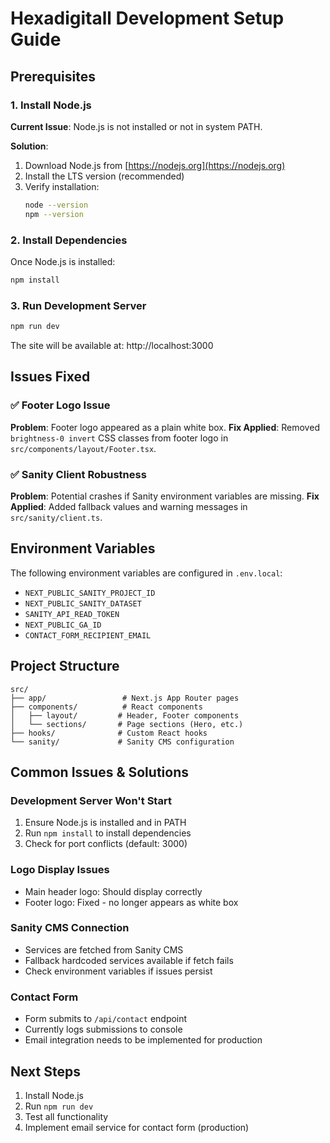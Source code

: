 # Hexadigitall Development Setup Guide

## Prerequisites

### 1. Install Node.js
**Current Issue**: Node.js is not installed or not in system PATH.

**Solution**:
1. Download Node.js from [https://nodejs.org](https://nodejs.org)
2. Install the LTS version (recommended)
3. Verify installation:
   ```bash
   node --version
   npm --version
   ```

### 2. Install Dependencies
Once Node.js is installed:
```bash
npm install
```

### 3. Run Development Server
```bash
npm run dev
```
The site will be available at: http://localhost:3000

## Issues Fixed

### ✅ Footer Logo Issue
**Problem**: Footer logo appeared as a plain white box.
**Fix Applied**: Removed `brightness-0 invert` CSS classes from footer logo in `src/components/layout/Footer.tsx`.

### ✅ Sanity Client Robustness  
**Problem**: Potential crashes if Sanity environment variables are missing.
**Fix Applied**: Added fallback values and warning messages in `src/sanity/client.ts`.

## Environment Variables

The following environment variables are configured in `.env.local`:
- `NEXT_PUBLIC_SANITY_PROJECT_ID`
- `NEXT_PUBLIC_SANITY_DATASET` 
- `SANITY_API_READ_TOKEN`
- `NEXT_PUBLIC_GA_ID`
- `CONTACT_FORM_RECIPIENT_EMAIL`

## Project Structure
```
src/
├── app/                 # Next.js App Router pages
├── components/          # React components
│   ├── layout/         # Header, Footer components
│   └── sections/       # Page sections (Hero, etc.)
├── hooks/              # Custom React hooks
└── sanity/             # Sanity CMS configuration
```

## Common Issues & Solutions

### Development Server Won't Start
1. Ensure Node.js is installed and in PATH
2. Run `npm install` to install dependencies
3. Check for port conflicts (default: 3000)

### Logo Display Issues
- Main header logo: Should display correctly
- Footer logo: Fixed - no longer appears as white box

### Sanity CMS Connection
- Services are fetched from Sanity CMS
- Fallback hardcoded services available if fetch fails
- Check environment variables if issues persist

### Contact Form
- Form submits to `/api/contact` endpoint
- Currently logs submissions to console
- Email integration needs to be implemented for production

## Next Steps
1. Install Node.js
2. Run `npm run dev`
3. Test all functionality
4. Implement email service for contact form (production)

